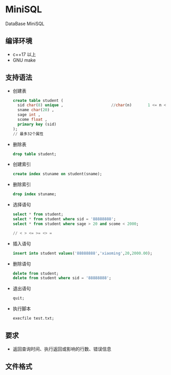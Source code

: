 # MiniSQL
DataBase MiniSQL

## 编译环境
- c++17 以上
- GNU make

## 支持语法

- 创建表

  ```sql
  create table student (
    sid char(8) unique ,                     //char(n)       1 <= n <= 255
    sname char(20) ,
    sage int ,
    scome float ,
    primary key (sid)
  );
  // 最多32个属性
  ```

  

- 删除表

  ```sql
  drop table student;
  ```

  

- 创建索引

  ```sql
  create index stuname on student(sname);
  ```

  

- 删除索引

  ```sql
  drop index stuname;
  ```

  

- 选择语句

  ```sql
  select * from	student;
  select * from student where sid = '88888888';
  select * from student where sage > 20 and scome < 2000;
  
  // < > <= >= <> = 
  ```

  

- 插入语句

  ```sql
  insert into student values('88888888','xiaoming',20,2000.00);
  ```

  

- 删除语句

  ```sql
  delete from student;
  delete from student where sid = '88888888';
  ```

  

- 退出语句

  ```sql
  quit;
  ```

  

- 执行脚本

  ```sql
  execfile test.txt;
  ```

  

## 要求

- 返回查询时间、执行返回或影响的行数、错误信息

## 文件格式
